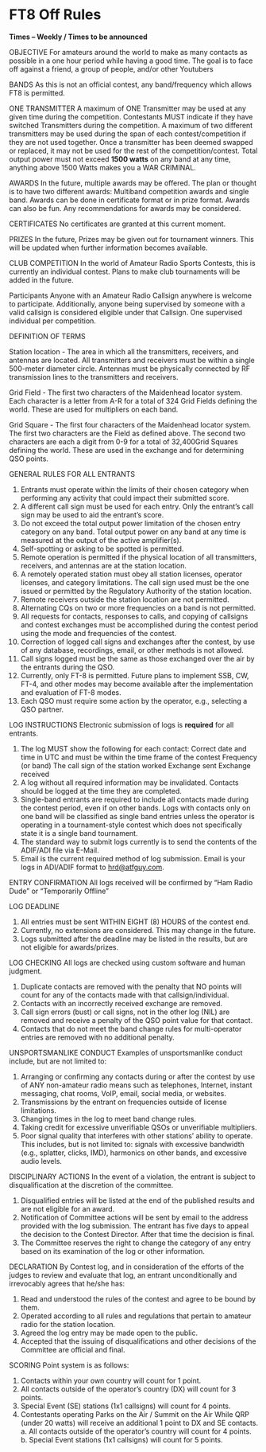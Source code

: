 # FT8 Off Rules

**Times – Weekly / Times to be announced**

OBJECTIVE
For amateurs around the world to make as many contacts as possible in a one hour period while having a good time. The goal is to face off against a friend, a group of people, and/or other Youtubers

BANDS
As this is not an official contest, any band/frequency which allows FT8 is permitted.

ONE TRANSMITTER
A maximum of ONE Transmitter may be used at any given time during the competition. Contestants MUST indicate if they have switched Transmitters during the competition. A maximum of two different transmitters may be used during the span of each contest/competition if they are not used together. Once a transmitter has been deemed swapped or replaced, it may not be used for the rest of the competition/contest. Total output power must not exceed **1500 watts** on any band at any time, anything above 1500 Watts makes you a WAR CRIMINAL.

AWARDS
In the future, multiple awards may be offered. The plan or thought is to have two different awards: Multiband competition awards and single band. Awards can be done in certificate format or in prize format. Awards can also be fun. Any recommendations for awards may be considered.

CERTIFICATES
No certificates are granted at this current moment.

PRIZES
In the future, Prizes may be given out for tournament winners. This will be updated when further information becomes available.

CLUB COMPETITION
In the world of Amateur Radio Sports Contests, this is currently an individual contest. Plans to make club tournaments will be added in the future.

Participants
Anyone with an Amateur Radio Callsign anywhere is welcome to participate. Additionally, anyone being supervised by someone with a valid callsign is considered eligible under that Callsign. One supervised individual per competition.

DEFINITION OF TERMS

Station location - The area in which all the transmitters, receivers, and antennas are located. All transmitters and receivers must be within a single 500-meter diameter circle. Antennas must be physically connected by RF transmission lines to the transmitters and receivers.

Grid Field - The first two characters of the Maidenhead locator system. Each character is a letter from A-R for a total of 324 Grid Fields defining the world. These are used for multipliers on each band.

Grid Square - The first four characters of the Maidenhead locator system. The first two characters are the Field as defined above. The second two characters are each a digit from 0-9 for a total of 32,400Grid Squares defining the world. These are used in the exchange and for determining QSO points.

GENERAL RULES FOR ALL ENTRANTS

  1. Entrants must operate within the limits of their chosen category when performing any activity that could impact their submitted score.
  2. A different call sign must be used for each entry. Only the entrant’s call sign may be used to aid the entrant’s score.
  3. Do not exceed the total output power limitation of the chosen entry category on any band. Total output power on any band at any time is measured at the output of the active amplifier(s).
  4. Self-spotting or asking to be spotted is permitted.
  5. Remote operation is permitted if the physical location of all transmitters, receivers, and antennas are at the station location.
  6. A remotely operated station must obey all station licenses, operator licenses, and category limitations. The call sign used must be the one issued or permitted by the Regulatory Authority of the station location.
  7. Remote receivers outside the station location are not permitted.
  8. Alternating CQs on two or more frequencies on a band is not permitted.
  9. All requests for contacts, responses to calls, and copying of callsigns and contest exchanges must be accomplished during the contest period using the mode and frequencies of the contest.
  10. Correction of logged call signs and exchanges after the contest, by use of any database, recordings, email, or other methods is not allowed.
  11. Call signs logged must be the same as those exchanged over the air by the entrants during the QSO.
  12. Currently, only FT-8 is permitted. Future plans to implement SSB, CW, FT-4, and other modes may become available after the implementation and evaluation of FT-8 modes.
  13. Each QSO must require some action by the operator, e.g., selecting a QSO partner.

LOG INSTRUCTIONS
Electronic submission of logs is **required** for all entrants.

  1. The log MUST show the following for each contact:
        Correct date and time in UTC and must be within the time frame of the contest
        Frequency (or band)
        The call sign of the station worked
        Exchange sent
        Exchange received
  2. A log without all required information may be invalidated. Contacts should be logged at the time they are completed.
  3. Single-band entrants are required to include all contacts made during the contest period, even if on other bands. Logs with contacts only on one band will be classified as single band entries unless the operator is operating in a tournament-style contest which does not specifically state it is a single band tournament.
  4. The standard way to submit logs currently is to send the contents of the ADIF/ADI file via E-Mail.
  5. Email is the current required method of log submission. Email is your logs in ADI/ADIF format to hrd@atfguy.com.

ENTRY CONFIRMATION
All logs received will be confirmed by “Ham Radio Dude” or “Temporarily Offline”

LOG DEADLINE

  1. All entries must be sent WITHIN EIGHT (8) HOURS of the contest end.
  2. Currently, no extensions are considered. This may change in the future.
  3. Logs submitted after the deadline may be listed in the results, but are not eligible for awards/prizes.

LOG CHECKING
All logs are checked using custom software and human judgment.

  1. Duplicate contacts are removed with the penalty that NO points will count for any of the contacts made with that callsign/individual.
  2. Contacts with an incorrectly received exchange are removed.
  3. Call sign errors (bust) or call signs, not in the other log (NIL) are removed and receive a penalty of the QSO point value for that contact.
  4. Contacts that do not meet the band change rules for multi-operator entries are removed with no additional penalty.

UNSPORTSMANLIKE CONDUCT
Examples of unsportsmanlike conduct include, but are not limited to:

  1. Arranging or confirming any contacts during or after the contest by use of ANY non-amateur radio means such as telephones, Internet, instant messaging, chat rooms, VoIP, email, social media, or websites.
  2. Transmissions by the entrant on frequencies outside of license limitations.
  3. Changing times in the log to meet band change rules.
  4. Taking credit for excessive unverifiable QSOs or unverifiable multipliers.
  5. Poor signal quality that interferes with other stations’ ability to operate. This includes, but is not limited to: signals with excessive bandwidth (e.g., splatter, clicks, IMD), harmonics on other bands, and excessive audio levels.

DISCIPLINARY ACTIONS
In the event of a violation, the entrant is subject to disqualification at the discretion of the committee.

  1. Disqualified entries will be listed at the end of the published results and are not eligible for an award.
  2. Notification of Committee actions will be sent by email to the address provided with the log submission. The entrant has five days to appeal the decision to the Contest Director. After that time the decision is final.
  3. The Committee reserves the right to change the category of any entry based on its examination of the log or other information.

DECLARATION
By Contest log, and in consideration of the efforts of the judges to review and evaluate that log, an entrant unconditionally and irrevocably agrees that he/she has:
  1. Read and understood the rules of the contest and agree to be bound by them.
  2. Operated according to all rules and regulations that pertain to amateur radio for the station location.
  3. Agreed the log entry may be made open to the public.
  4. Accepted that the issuing of disqualifications and other decisions of the Committee are official and final.

SCORING
Point system is as follows:

  1. Contacts within your own country will count for 1 point.
  2. All contacts outside of the operator’s country (DX) will count for 3 points.
  3. Special Event (SE) stations (1x1 callsigns) will count for 4 points.
  4. Contestants operating Parks on the Air / Summit on the Air While QRP (under 20 watts) will receive an additional 1 point to DX and SE contacts.
      a. All contacts outside of the operator’s country will count for 4 points.
      b. Special Event stations (1x1 callsigns) will count for 5 points.
